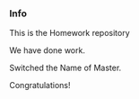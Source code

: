 ### Info

This is the Homework repository

We have done work. 

Switched the Name of Master. 

Congratulations!
